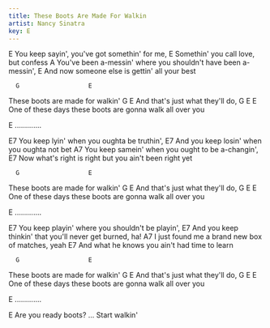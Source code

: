 ```yaml
---
title: These Boots Are Made For Walkin
artist: Nancy Sinatra
key: E
---
```

E
You keep sayin', you've got somethin' for me,
E
Somethin' you call love, but confess
A
You've been a-messin' where you shouldn't have been a-messin',
        E
And now someone else is gettin' all your best
 
      G                   E
These boots are made for walkin'
    G                        E
And that's just what they'll do,
G                       E                        E
One of these days these boots are gonna walk all over you
 
 
E
.............
 
 
E7
You keep lyin' when you oughta be truthin',
    E7
And you keep losin' when you oughta not bet
A7
You keep samein' when you ought to be a-changin',
           E7
Now what's right is right but you ain't been right yet
 
 
      G                   E
These boots are made for walkin'
    G                        E
And that's just what they'll do,
G                       E                        E
One of these days these boots are gonna walk all over you

 
E
.............
 
 
E7
You keep playin' where you shouldn't be playin',
    E7
And you keep thinkin' that you'll never get burned, ha!
A7
I just found me a brand new box of matches, yeah
    E7
And what he knows you ain't had time to learn
 
 
 
      G                   E
These boots are made for walkin'
    G                        E
And that's just what they'll do,
G                       E                         E
One of these days these boots are gonna walk all over you
 
 
E
.............

E
  Are you ready boots? ... Start walkin'

